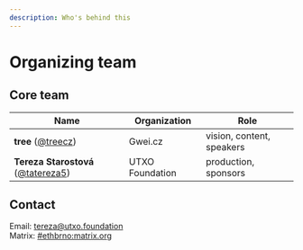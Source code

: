 ```yaml
---
description: Who's behind this
---
```


# Organizing team

## Core team

| Name                                                                | Organization    | Role                      |
| ------------------------------------------------------------------- | --------------- | ------------------------- |
| **tree** ([@treecz](https://twitter.com/treecz))                    | Gwei.cz         | vision, content, speakers |
| **Tereza Starostová** ([@tatereza5](https://twitter.com/tatereza5)) | UTXO Foundation | production, sponsors      |

## Contact

Email: [tereza@utxo.foundation](mailto:tereza@utxo.foundation)\
Matrix: [#ethbrno:matrix.org](https://matrix.to/#/#ethbrno:matrix.org)
